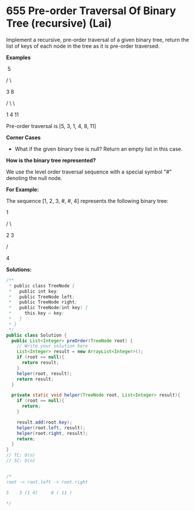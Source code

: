 # 655 Pre-order Traversal Of Binary Tree (recursive) (Lai)

Implement a recursive, pre-order traversal of a given binary tree, return the list of keys of each node in the tree as it is pre-order traversed.

**Examples**

​    5

   /   \

  3     8

 /  \     \

1    4     11

Pre-order traversal is [5, 3, 1, 4, 8, 11]

**Corner Cases**

- What if the given binary tree is null? Return an empty list in this case.

**How is the binary tree represented?**

We use the level order traversal sequence with a special symbol "#" denoting the null node.

**For Example:**

The sequence [1, 2, 3, #, #, 4] represents the following binary tree:

  1

 /  \

 2   3

   /

  4



**Solutions:**

```java
/**
 * public class TreeNode {
 *   public int key;
 *   public TreeNode left;
 *   public TreeNode right;
 *   public TreeNode(int key) {
 *     this.key = key;
 *   }
 * }
 */
public class Solution {
  public List<Integer> preOrder(TreeNode root) {
    // Write your solution here
    List<Integer> result = new ArrayList<Integer>();
    if (root == null){
      return result;
    }
    helper(root, result);
    return result;
  }

  private static void helper(TreeNode root, List<Integer> result){
    if (root == null){
      return;
    }

    result.add(root.key);
    helper(root.left, result);
    helper(root.right, result);
    return;
  }
}
// TC: O(n)
// SC: O(n)


/*
root -> root.left -> root.right

5    3 (1 4)     8 ( 11 )

*/
```

